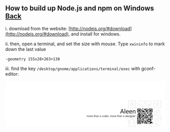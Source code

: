 ## How to build up Node.js and npm on Windows [Back](./qa.md)

i. download from the website: [http://nodejs.org/#download](http://nodejs.org/#download), and install for windows.


ii. then, open a terminal, and set the size with mouse. Type `xwininfo` to mark down the last value

```
-geometry 155x28+263+138
```

iii. find the key `/desktop/gnome/applications/terminal/exec` with gconf-editor:


<a href="http://aleen42.github.io/" target="_blank" ><img src="./../pic/tail.gif"></a>
